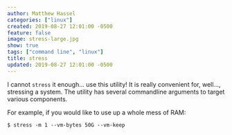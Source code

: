 ```yaml
---
author: Matthew Hassel
categories: ["linux"]
created: 2019-08-27 12:01:00 -0500
feature: false
image: stress-large.jpg
show: true
tags: ["command line", "linux"]
title: stress
updated: 2019-08-27 12:01:00 -0500
---
```

I cannot `stress` it enough... use this utility! It is really convenient for, well..., stressing a system. The utility
has several commandline arguments to target various components.

For example, if you would like to use up a whole mess of RAM:

```shell
$ stress -m 1 --vm-bytes 50G --vm-keep
```
<!--more-->
